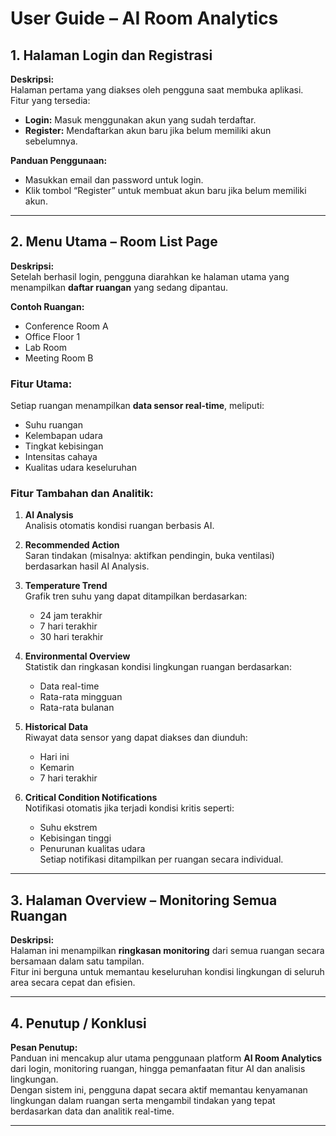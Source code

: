 # User Guide – AI Room Analytics

## 1. Halaman Login dan Registrasi
**Deskripsi:**  
Halaman pertama yang diakses oleh pengguna saat membuka aplikasi.  
Fitur yang tersedia:
- **Login:** Masuk menggunakan akun yang sudah terdaftar.
- **Register:** Mendaftarkan akun baru jika belum memiliki akun sebelumnya.

**Panduan Penggunaan:**
- Masukkan email dan password untuk login.
- Klik tombol “Register” untuk membuat akun baru jika belum memiliki akun.

---

## 2. Menu Utama – Room List Page
**Deskripsi:**  
Setelah berhasil login, pengguna diarahkan ke halaman utama yang menampilkan **daftar ruangan** yang sedang dipantau.

**Contoh Ruangan:**
- Conference Room A  
- Office Floor 1  
- Lab Room  
- Meeting Room B  

### Fitur Utama:
Setiap ruangan menampilkan **data sensor real-time**, meliputi:
- Suhu ruangan
- Kelembapan udara
- Tingkat kebisingan
- Intensitas cahaya
- Kualitas udara keseluruhan

### Fitur Tambahan dan Analitik:
1. **AI Analysis**  
   Analisis otomatis kondisi ruangan berbasis AI.

2. **Recommended Action**  
   Saran tindakan (misalnya: aktifkan pendingin, buka ventilasi) berdasarkan hasil AI Analysis.

3. **Temperature Trend**  
   Grafik tren suhu yang dapat ditampilkan berdasarkan:
   - 24 jam terakhir
   - 7 hari terakhir
   - 30 hari terakhir

4. **Environmental Overview**  
   Statistik dan ringkasan kondisi lingkungan ruangan berdasarkan:
   - Data real-time
   - Rata-rata mingguan
   - Rata-rata bulanan

5. **Historical Data**  
   Riwayat data sensor yang dapat diakses dan diunduh:
   - Hari ini
   - Kemarin
   - 7 hari terakhir

6. **Critical Condition Notifications**  
   Notifikasi otomatis jika terjadi kondisi kritis seperti:
   - Suhu ekstrem
   - Kebisingan tinggi
   - Penurunan kualitas udara  
   Setiap notifikasi ditampilkan per ruangan secara individual.

---

## 3. Halaman Overview – Monitoring Semua Ruangan
**Deskripsi:**  
Halaman ini menampilkan **ringkasan monitoring** dari semua ruangan secara bersamaan dalam satu tampilan.  
Fitur ini berguna untuk memantau keseluruhan kondisi lingkungan di seluruh area secara cepat dan efisien.

---

## 4. Penutup / Konklusi
**Pesan Penutup:**  
Panduan ini mencakup alur utama penggunaan platform **AI Room Analytics** dari login, monitoring ruangan, hingga pemanfaatan fitur AI dan analisis lingkungan.  
Dengan sistem ini, pengguna dapat secara aktif memantau kenyamanan lingkungan dalam ruangan serta mengambil tindakan yang tepat berdasarkan data dan analitik real-time.

---